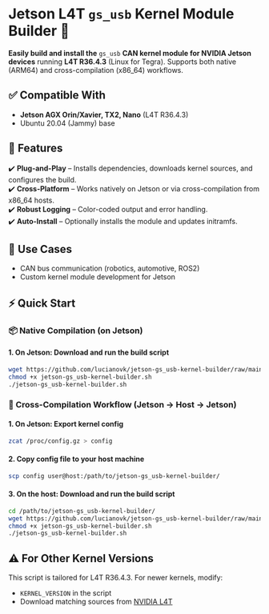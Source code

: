 # Jetson L4T `gs_usb` Kernel Module Builder 🔧  

**Easily build and install the** `gs_usb` **CAN kernel module for NVIDIA Jetson devices** running **L4T R36.4.3** (Linux for Tegra). Supports both native (ARM64) and cross-compilation (x86_64) workflows.

  

## ✅ Compatible With  
- **Jetson AGX Orin/Xavier, TX2, Nano** (L4T R36.4.3)  
- Ubuntu 20.04 (Jammy) base  

## 🚀 Features  
✔️ **Plug-and-Play** – Installs dependencies, downloads kernel sources, and configures the build.  
✔️ **Cross-Platform** – Works natively on Jetson or via cross-compilation from x86_64 hosts.  
✔️ **Robust Logging** – Color-coded output and error handling.  
✔️ **Auto-Install** – Optionally installs the module and updates initramfs.  

## 🔧 Use Cases  
- CAN bus communication (robotics, automotive, ROS2)  
- Custom kernel module development for Jetson  

## ⚡ Quick Start

###  📦 Native Compilation (on Jetson)

#### 1. On Jetson: Download and run the build script
```bash
wget https://github.com/lucianovk/jetson-gs_usb-kernel-builder/raw/main/jetson-gs_usb-kernel-builder.sh  
chmod +x jetson-gs_usb-kernel-builder.sh  
./jetson-gs_usb-kernel-builder.sh
```   

### 🔁 Cross-Compilation Workflow (Jetson → Host → Jetson)

#### 1. On Jetson: Export kernel config
```bash
zcat /proc/config.gz > config
```

#### 2. Copy config file to your host machine
```bash
scp config user@host:/path/to/jetson-gs_usb-kernel-builder/
```

#### 3. On the host: Download and run the build script
```bash
cd /path/to/jetson-gs_usb-kernel-builder/
wget https://github.com/lucianovk/jetson-gs_usb-kernel-builder/raw/main/jetson-gs_usb-kernel-builder.sh  
chmod +x jetson-gs_usb-kernel-builder.sh  
./jetson-gs_usb-kernel-builder.sh
```
## ⚠️ **For Other Kernel Versions**  
This script is tailored for L4T R36.4.3. For newer kernels, modify:  
- `KERNEL_VERSION` in the script  
- Download matching sources from [NVIDIA L4T](https://developer.nvidia.com/embedded/linux-tegra)  
